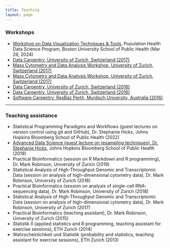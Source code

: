 ```yaml
---
title: Teaching
layout: page
---
```



### Workshops

- [Workshop on Data Visualization Techniques & Tools](https://github.com/lmweber/PHDS-data-visualization-2024), Population Health Data Science Program, Boston University School of Public Health (Mar 26, 2024)
- [Data Carpentry, University of Zurich, Switzerland (2017)](https://pennekampster.github.io/2017-11-08-lugano/)
- [Mass Cytometry and Data Analysis Workshop, University of Zurich, Switzerland (2017)](https://github.com/lmweber/CyTOF-workshop-2017-07-10)
- [Mass Cytometry and Data Analysis Workshop, University of Zurich, Switzerland (2017)](https://github.com/lmweber/CyTOF-workshop-2017-03-13)
- [Data Carpentry, University of Zurich, Switzerland (2016)](https://markrobinsonuzh.github.io/2016-07-18-zurich/)
- [Data Carpentry, University of Zurich, Switzerland (2016)](http://lmweber.github.io/2016-05-30-Zurich/)
- [Software Carpentry, ResBaz Perth, Murdoch University, Australia (2016)](http://raffademichelis.github.io/2016-02-01-perth/)


---


### Teaching assistance

- Statistical Programming Paradigms and Workflows (guest lectures on version control using git and GitHub), Dr. Stephanie Hicks, Johns Hopkins Bloomberg School of Public Health (2022)
- [Advanced Data Science (guest lecture on resampling techniques), Dr. Stephanie Hicks](https://jhu-advdatasci.github.io/2019/), Johns Hopkins Bloomberg School of Public Health (2019)
- Practical Bioinformatics (session on R Markdown and R programming), Dr. Mark Robinson, University of Zurich (2019)
- Statistical Analysis of High-Throughput Genomic and Transcriptomic Data (session on analysis of high-dimensional cytometry data), Dr. Mark Robinson, University of Zurich (2018)
- Practical Bioinformatics (session on analysis of single-cell RNA-sequencing data), Dr. Mark Robinson, University of Zurich (2018)
- Statistical Analysis of High-Throughput Genomic and Transcriptomic Data (session on analysis of high-dimensional cytometry data), Dr. Mark Robinson, University of Zurich (2017)
- Practical Bioinformatics (teaching assistant), Dr. Mark Robinson, University of Zurich (2015)
- Statistik II (applied statistics and R programming, teaching assistant for exercise sessions), ETH Zurich (2014)
- Wahrscheinlichkeit und Statistik (probability and statistics, teaching assistant for exercise sessions), ETH Zurich (2013)

